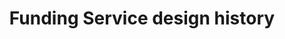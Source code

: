 ---
homepage: true
layout: product
title: Funding Service design history 
description: A history of the designs for the Funding Service digital services.
pagination:
  data: collections.all
  reverse: true
  size: 50
---